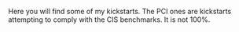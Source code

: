 Here you will find some of my kickstarts. The PCI ones are kickstarts attempting to comply with the CIS benchmarks. It is not 100%.
